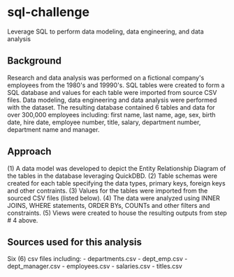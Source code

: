 # sql-challenge
Leverage SQL to perform data modeling, data engineering, and data analysis

## Background

Research and data analysis was performed on a fictional company's employees from the 1980's and 19990's.  SQL tables were created to form a SQL database and values for each table were imported from source CSV files.  Data modeling, data engineering and data analysis were performed with the dataset. The resulting database contained 6 tables and data for over 300,000 employees including: first name, last name, age, sex, birth date, hire date, employee number, title, salary, department number, department name and manager.


## Approach

(1) A data model was developed to depict the Entity Relationship Diagram of the tables in the database leveraging QuickDBD.
(2) Table schemas were created for each table specifying the data types, primary keys, foreign keys and other contraints.
(3) Values for the tables were imported from the sourced CSV files (listed below).
(4) The data were analyzed using INNER JOINS, WHERE statements, ORDER BYs, COUNTs and other filters and constraints.
(5) Views were created to house the resulting outputs from step # 4 above.


## Sources used for this analysis

Six (6) csv files including:
    - departments.csv
    - dept_emp.csv
    - dept_manager.csv
    - employees.csv
    - salaries.csv
    - titles.csv
